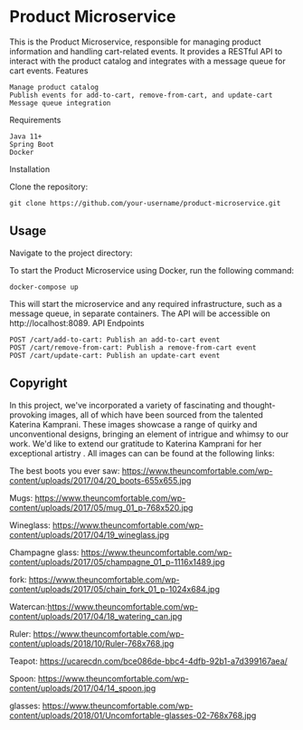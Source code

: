 # Product Microservice

This is the Product Microservice, responsible for managing product information and handling cart-related events. It provides a RESTful API to interact with the product catalog and integrates with a message queue for cart events.
Features

    Manage product catalog
    Publish events for add-to-cart, remove-from-cart, and update-cart
    Message queue integration

Requirements

    Java 11+
    Spring Boot
    Docker

Installation

Clone the repository:



    git clone https://github.com/your-username/product-microservice.git




## Usage
Navigate to the project directory:

To start the Product Microservice using Docker, run the following command:


    docker-compose up

This will start the microservice and any required infrastructure, such as a message queue, in separate containers. The API will be accessible on http://localhost:8089.
API Endpoints

    POST /cart/add-to-cart: Publish an add-to-cart event
    POST /cart/remove-from-cart: Publish a remove-from-cart event
    POST /cart/update-cart: Publish an update-cart event

## Copyright
In this project, we've incorporated a variety of fascinating and thought-provoking images, all of which have been sourced from the talented Katerina Kamprani. These images showcase a range of quirky and unconventional designs, bringing an element of intrigue and whimsy to our work. We'd like to extend our gratitude to Katerina Kamprani for her exceptional artistry . All images can can be found at the following links:

The best boots you ever saw: https://www.theuncomfortable.com/wp-content/uploads/2017/04/20_boots-655x655.jpg 

Mugs: https://www.theuncomfortable.com/wp-content/uploads/2017/05/mug_01_p-768x520.jpg

Wineglass: https://www.theuncomfortable.com/wp-content/uploads/2017/04/19_wineglass.jpg

Champagne glass: https://www.theuncomfortable.com/wp-content/uploads/2017/05/champagne_01_p-1116x1489.jpg

fork: https://www.theuncomfortable.com/wp-content/uploads/2017/05/chain_fork_01_p-1024x684.jpg

Watercan:https://www.theuncomfortable.com/wp-content/uploads/2017/04/18_watering_can.jpg

Ruler: https://www.theuncomfortable.com/wp-content/uploads/2018/10/Ruler-768x768.jpg 

Teapot: https://ucarecdn.com/bce086de-bbc4-4dfb-92b1-a7d399167aea/

Spoon: https://www.theuncomfortable.com/wp-content/uploads/2017/04/14_spoon.jpg

glasses: https://www.theuncomfortable.com/wp-content/uploads/2018/01/Uncomfortable-glasses-02-768x768.jpg





